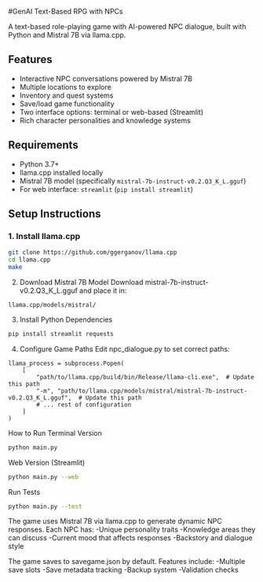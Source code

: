 #GenAI Text-Based RPG with NPCs

A text-based role-playing game with AI-powered NPC dialogue, built with Python and Mistral 7B via llama.cpp.

## Features

- Interactive NPC conversations powered by Mistral 7B
- Multiple locations to explore
- Inventory and quest systems
- Save/load game functionality
- Two interface options: terminal or web-based (Streamlit)
- Rich character personalities and knowledge systems

## Requirements

- Python 3.7+
- llama.cpp installed locally
- Mistral 7B model (specifically `mistral-7b-instruct-v0.2.Q3_K_L.gguf`)
- For web interface: `streamlit` (`pip install streamlit`)

## Setup Instructions

### 1. Install llama.cpp
```bash
git clone https://github.com/ggerganov/llama.cpp
cd llama.cpp
make
```

2. Download Mistral 7B Model
Download mistral-7b-instruct-v0.2.Q3_K_L.gguf and place it in:
```
llama.cpp/models/mistral/
```
3. Install Python Dependencies
```bash
pip install streamlit requests
```
4. Configure Game Paths
Edit npc_dialogue.py to set correct paths:
```
llama_process = subprocess.Popen(
    [
        "path/to/llama.cpp/build/bin/Release/llama-cli.exe",  # Update this path
        "-m", "path/to/llama.cpp/models/mistral/mistral-7b-instruct-v0.2.Q3_K_L.gguf",  # Update this path
        # ... rest of configuration
    ]
)
```
How to Run
Terminal Version
```bash
python main.py
```
Web Version (Streamlit)
```bash
python main.py --web
```
Run Tests
```bash
python main.py --test
```
The game uses Mistral 7B via llama.cpp to generate dynamic NPC responses. Each NPC has:
-Unique personality traits
-Knowledge areas they can discuss
-Current mood that affects responses
-Backstory and dialogue style

The game saves to savegame.json by default. Features include:
-Multiple save slots
-Save metadata tracking
-Backup system
-Validation checks
